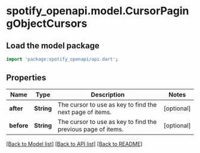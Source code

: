 # spotify_openapi.model.CursorPagingObjectCursors

## Load the model package
```dart
import 'package:spotify_openapi/api.dart';
```

## Properties
Name | Type | Description | Notes
------------ | ------------- | ------------- | -------------
**after** | **String** | The cursor to use as key to find the next page of items. | [optional] 
**before** | **String** | The cursor to use as key to find the previous page of items. | [optional] 

[[Back to Model list]](../README.md#documentation-for-models) [[Back to API list]](../README.md#documentation-for-api-endpoints) [[Back to README]](../README.md)


